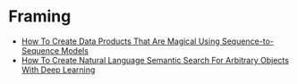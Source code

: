 # Framing

* [How To Create Data Products That Are Magical Using Sequence-to-Sequence Models](https://towardsdatascience.com/how-to-create-data-products-that-are-magical-using-sequence-to-sequence-models-703f86a231f8)
* [How To Create Natural Language Semantic Search For Arbitrary Objects With Deep Learning](https://towardsdatascience.com/semantic-code-search-3cd6d244a39c)

